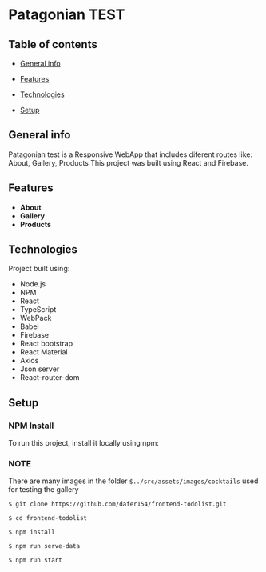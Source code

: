 # Patagonian TEST

## Table of contents

*  [General info](#general-info)

*  [Features](#features)

*  [Technologies](#technologies)

*  [Setup](#setup)

## General info

Patagonian test is a Responsive WebApp that includes diferent routes like: About, Gallery, Products This project was built using React and Firebase.

## Features

* **About**
* **Gallery**
* **Products**

## Technologies

Project built using:

* Node.js
* NPM
* React
* TypeScript
* WebPack
* Babel
* Firebase
* React bootstrap
* React Material
* Axios
* Json server 
* React-router-dom

## Setup

### NPM Install 

To run this project, install it locally using npm:

### NOTE
There are many images in the folder ```$../src/assets/images/cocktails``` used for testing the gallery

```
$ git clone https://github.com/dafer154/frontend-todolist.git

$ cd frontend-todolist

$ npm install

$ npm run serve-data

$ npm run start
```